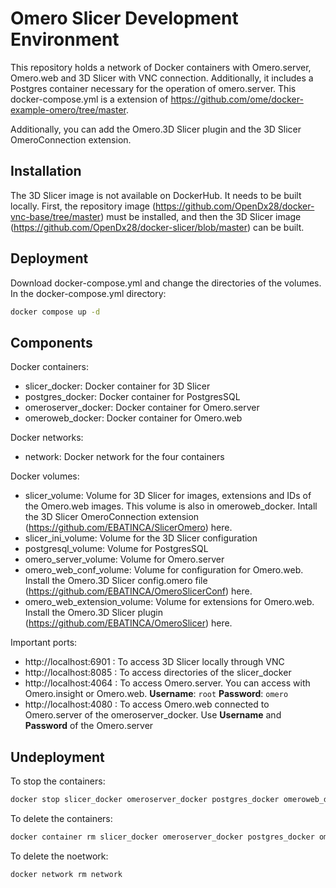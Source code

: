 # Omero Slicer Development Environment
This repository holds a network of Docker containers with Omero.server, Omero.web and 3D Slicer with VNC connection.  Additionally, it includes a Postgres container necessary for the operation of omero.server. This docker-compose.yml is a extension of https://github.com/ome/docker-example-omero/tree/master.

Additionally, you can add the Omero.3D Slicer plugin and the 3D Slicer OmeroConnection extension.

## Installation

The 3D Slicer image is not available on DockerHub. It needs to be built locally. First, the repository image (https://github.com/OpenDx28/docker-vnc-base/tree/master) must be installed, and then the 3D Slicer image (https://github.com/OpenDx28/docker-slicer/blob/master) can be built.

## Deployment

Download docker-compose.yml and change the directories of the volumes. In the docker-compose.yml directory:

```bash
docker compose up -d
```

## Components

Docker containers:

- slicer_docker: Docker container for 3D Slicer
- postgres_docker: Docker container for PostgresSQL
- omeroserver_docker: Docker container for Omero.server
- omeroweb_docker: Docker container for Omero.web

Docker networks:

- network: Docker network for the four containers

Docker volumes:

- slicer_volume: Volume for 3D Slicer for images, extensions and IDs of the Omero.web images. This volume is also in omeroweb_docker. Intall the 3D Slicer OmeroConnection extension (https://github.com/EBATINCA/SlicerOmero) here. 
- slicer_ini_volume: Volume for the 3D Slicer configuration
- postgresql_volume: Volume for PostgresSQL
- omero_server_volume: Volume for Omero.server
- omero_web_conf_volume: Volume for configuration for Omero.web. Install the Omero.3D Slicer config.omero file (https://github.com/EBATINCA/OmeroSlicerConf) here. 
- omero_web_extension_volume: Volume for extensions for Omero.web. Install the Omero.3D Slicer plugin (https://github.com/EBATINCA/OmeroSlicer) here.

Important ports:

- http://localhost:6901 : To access 3D Slicer locally through VNC
- http://localhost:8085 : To access directories of the slicer_docker
- http://localhost:4064 : To access Omero.server. You can access with Omero.insight or Omero.web. **Username**: `root` **Password**: `omero`
- http://localhost:4080 : To access Omero.web connected to Omero.server of the omeroserver_docker. Use **Username** and **Password** of the Omero.server


## Undeployment

To stop the containers:

```bash
docker stop slicer_docker omeroserver_docker postgres_docker omeroweb_docker
```

To delete the containers:

```bash
docker container rm slicer_docker omeroserver_docker postgres_docker omeroweb_docker 
```

To delete the noetwork:

```bash
docker network rm network
```
